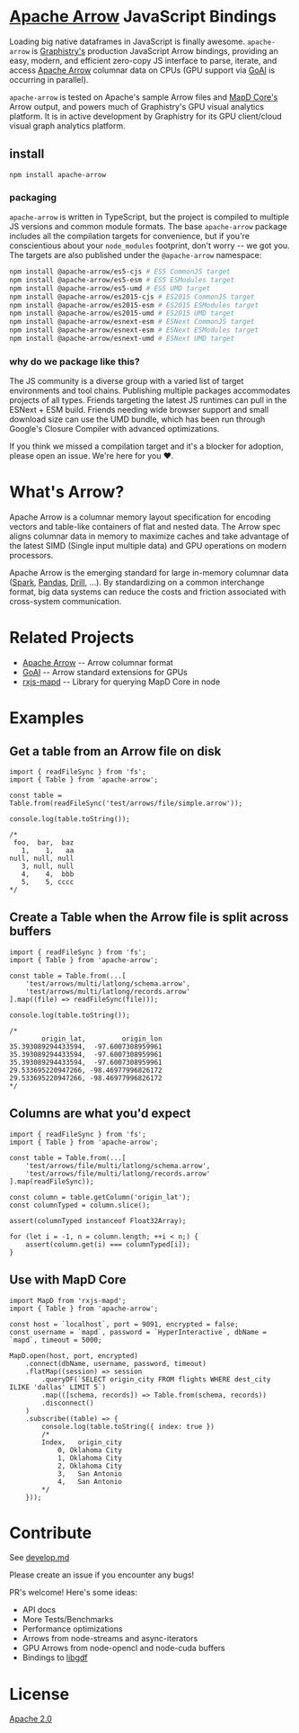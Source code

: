 # [Apache Arrow](https://github.com/apache/arrow) JavaScript Bindings
Loading big native dataframes in JavaScript is finally awesome. `apache-arrow` is [Graphistry's](https://www.graphistry.com) production JavaScript Arrow bindings, providing an easy, modern, and efficient zero-copy JS interface to parse, iterate, and access [Apache Arrow](https://github.com/apache/arrow) columnar data on CPUs (GPU support via [GoAI](http://gpuopenanalytics.com/) is occurring in parallel).

`apache-arrow` is tested on Apache's sample Arrow files and [MapD Core's](https://www.mapd.com/platform/core/) Arrow output, and powers much of Graphistry's GPU visual analytics platform. It is in active development by Graphistry for its GPU client/cloud visual graph analytics platform.

## install
`npm install apache-arrow`

### packaging
`apache-arrow` is written in TypeScript, but the project is compiled to multiple JS versions and common module formats. The base `apache-arrow` package includes all the compilation targets for convenience, but if you're conscientious about your `node_modules` footprint, don't worry -- we got you. The targets are also published under the `@apache-arrow` namespace:
```sh
npm install @apache-arrow/es5-cjs # ES5 CommonJS target
npm install @apache-arrow/es5-esm # ES5 ESModules target
npm install @apache-arrow/es5-umd # ES5 UMD target
npm install @apache-arrow/es2015-cjs # ES2015 CommonJS target
npm install @apache-arrow/es2015-esm # ES2015 ESModules target
npm install @apache-arrow/es2015-umd # ES2015 UMD target
npm install @apache-arrow/esnext-esm # ESNext CommonJS target
npm install @apache-arrow/esnext-esm # ESNext ESModules target
npm install @apache-arrow/esnext-umd # ESNext UMD target
```

### why do we package like this?
The JS community is a diverse group with a varied list of target environments and tool chains. Publishing multiple packages accommodates projects of all types. Friends targeting the latest JS runtimes can pull in the ESNext + ESM build. Friends needing wide browser support and small download size can use the UMD bundle, which has been run through Google's Closure Compiler with advanced optimizations.

If you think we missed a compilation target and it's a blocker for adoption, please open an issue. We're here for you ❤️.

# What's Arrow?
Apache Arrow is a columnar memory layout specification for encoding vectors and table-like containers of flat and nested data. The Arrow spec aligns columnar data in memory to maximize caches and take advantage of the latest SIMD (Single input multiple data) and GPU operations on modern processors.

Apache Arrow is the emerging standard for large in-memory columnar data ([Spark](https://spark.apache.org/), [Pandas](http://wesmckinney.com/blog/pandas-and-apache-arrow/), [Drill](https://drill.apache.org/), ...). By standardizing on a common interchange format, big data systems can reduce the costs and friction associated with cross-system communication.

# Related Projects
* [Apache Arrow](https://github.com/apache/arrow) -- Arrow columnar format
* [GoAI](http://gpuopenanalytics.com/) -- Arrow standard extensions for GPUs
* [rxjs-mapd](https://github.com/graphistry/rxjs-mapd) -- Library for querying MapD Core in node

# Examples

## Get a table from an Arrow file on disk
```es6
import { readFileSync } from 'fs';
import { Table } from 'apache-arrow';

const table = Table.from(readFileSync('test/arrows/file/simple.arrow'));

console.log(table.toString());

/*
 foo,  bar,  baz
   1,    1,   aa
null, null, null
   3, null, null
   4,    4,  bbb
   5,    5, cccc
*/
```

## Create a Table when the Arrow file is split across buffers
```es6
import { readFileSync } from 'fs';
import { Table } from 'apache-arrow';

const table = Table.from(...[
    'test/arrows/multi/latlong/schema.arrow',
    'test/arrows/multi/latlong/records.arrow'
].map((file) => readFileSync(file)));

console.log(table.toString());

/*
        origin_lat,         origin_lon
35.393089294433594,  -97.6007308959961
35.393089294433594,  -97.6007308959961
35.393089294433594,  -97.6007308959961
29.533695220947266, -98.46977996826172
29.533695220947266, -98.46977996826172
*/
```

## Columns are what you'd expect
```es6
import { readFileSync } from 'fs';
import { Table } from 'apache-arrow';

const table = Table.from(...[
    'test/arrows/file/multi/latlong/schema.arrow',
    'test/arrows/file/multi/latlong/records.arrow'
].map(readFileSync));

const column = table.getColumn('origin_lat');
const columnTyped = column.slice();

assert(columnTyped instanceof Float32Array);

for (let i = -1, n = column.length; ++i < n;) {
    assert(column.get(i) === columnTyped[i]);
}
```

## Use with MapD Core

```es6
import MapD from 'rxjs-mapd';
import { Table } from 'apache-arrow';

const host = `localhost`, port = 9091, encrypted = false;
const username = `mapd`, password = `HyperInteractive`, dbName = `mapd`, timeout = 5000;

MapD.open(host, port, encrypted)
    .connect(dbName, username, password, timeout)
    .flatMap((session) => session
        .queryDF(`SELECT origin_city FROM flights WHERE dest_city ILIKE 'dallas' LIMIT 5`)
        .map(([schema, records]) => Table.from(schema, records))
        .disconnect()
    )
    .subscribe((table) => {
        console.log(table.toString({ index: true })
        /*
        Index,   origin_city
            0, Oklahoma City
            1, Oklahoma City
            2, Oklahoma City
            3,   San Antonio
            4,   San Antonio
        */
    }));
```

# Contribute

See [develop.md](https://github.com/graphistry/arrow/blob/master/develop.md)

Please create an issue if you encounter any bugs!

PR's welcome! Here's some ideas:

* API docs
* More Tests/Benchmarks
* Performance optimizations
* Arrows from node-streams and async-iterators
* GPU Arrows from node-opencl and node-cuda buffers
* Bindings to [libgdf](https://github.com/gpuopenanalytics/libgdf)

# License

[Apache 2.0](https://github.com/graphistry/arrow/blob/master/LICENSE)





